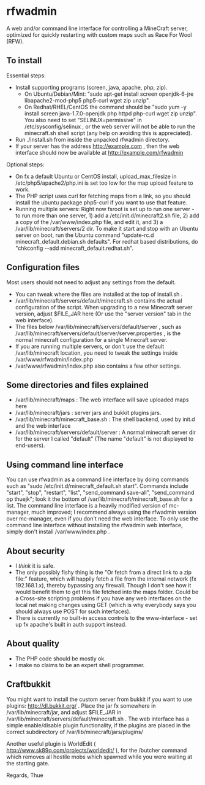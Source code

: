 rfwadmin
========

A web and/or command line interface for controlling a MineCraft server, optimized for quickly restarting with custom maps such as Race For Wool (RFW).

To install
----------

Essential steps:

- Install supporting programs (screen, java, apache, php, zip).
    - On Ubuntu/Debian/Mint: "sudo apt-get install screen openjdk-6-jre libapache2-mod-php5 php5-curl wget zip unzip".
    - On Redhat/RHEL/CentOS the command should be "sudo yum -y install screen java-1.7.0-openjdk php httpd php-curl wget zip unzip". You also need to set "SELINUX=permissive" in /etc/sysconfig/selinux , or the web server will not be able to run the minecraft.sh shell script (any help on avoiding this is appreciated).
- Run ./install.sh from inside the unpacked rfwadmin directory.
- If your server has the address http://example.com , then the web interface should now be available at http://example.com/rfwadmin

Optional steps:

- On fx a default Ubuntu or CentOS install, upload_max_filesize in /etc/php5/apache2/php.ini is set too low for the map upload feature to work.
- The PHP script uses curl for fetching maps from a link, so you should install the ubuntu package php5-curl if you want to use that feature.
- Running multiple servers: Right now fsroot is set up to run one server - to run more than one server, 1) add a /etc/init.d/minecraft2.sh file, 2) add a copy of the /var/www/index.php file, and edit it, and 3) a /var/lib/minecraft/servers/2 dir. To make it start and stop with an Ubuntu server on boot, run the Ubuntu command "update-rc.d minecraft_default.debian.sh defaults". For redhat based distributions, do "chkconfig --add minecraft_default.redhat.sh".

Configuration files
-------------------

Most users should not need to adjust any settings from the default.

- You can tweak where the files are installed at the top of install.sh .
- /var/lib/minecraft/servers/default/minecraft.sh contains the actual configuration of the script. When upgrading to a new Minecraft server version, adjust $FILE_JAR here (Or use the "server version" tab in the web interface).
- The files below /var/lib/minecraft/servers/default/server , such as /var/lib/minecraft/servers/default/server/server.properties , is the normal minecraft configuration for a single Minecraft server.
- If you are running multiple servers, or don't use the default /var/lib/minecraft location, you need to tweak the settings inside /var/www/rfwadmin/index.php
- /var/www/rfwadmin/index.php also contains a few other settings.

Some directories and files explained
------------------------------------

- /var/lib/minecraft/maps : The web interface will save uploaded maps here
- /var/lib/minecraft/jars : server jars and bukkit plugins jars.
- /var/lib/minecraft/minecraft_base.sh : The shell backend, used by init.d and the web interface
- /var/lib/minecraft/servers/default/server : A normal minecraft server dir for the server I called "default" (The name "default" is not displayed to end-users).

Using command line interface
----------------------------

You can use rfwadmin as a command line interface by doing commands such as "sudo /etc/init.d/minecraft_default.sh start". Commands include "start", "stop", "restart", "list", "send_command save-all", "send_command op thuejk"; look it the bottom of /var/lib/minecraft/minecraft_base.sh for a list. The command line interface is a heavily modified version of mc-manager, much improved; I recommend always using the rfwadmin version over mc-manager, even if you don't need the web interface. To only use the command line interface without installing the rfwadmin web interface, simply don't install /var/www/index.php .

About security
--------------

- I *think* it is safe.
- The only possibly fishy thing is the "Or fetch from a direct link to a zip file:" feature, which will happily fetch a file from the internal network (fx 192.168.1.x), thereby bypassing any firewall. Though I don't see how it would benefit them to get this file fetched into the maps folder. Could be a Cross-site scripting problems if you have any web interfaces on the local net making changes using GET (which is why everybody says you should always use POST for such interfaces).
- There is currently no built-in access controls to the www-interface - set up fx apache's built in auth support instead.

About quality
-------------

- The PHP code should be mostly ok.
- I make no claims to be an expert shell programmer.

Craftbukkit
-----------

You might want to install the custom server from bukkit
if you want to use plugins: http://dl.bukkit.org/ . Place the jar fx
somewhere in /var/lib/minecraft/jar, and adjust $FILE_JAR in
/var/lib/minecraft/servers/default/minecraft.sh . The web interface
has a simple enable/disable plugin functionality, if the plugins are
placed in the correct subdirectory of /var/lib/minecraft/jars/plugins/

Another useful plugin is WorldEdit ( http://www.sk89q.com/projects/worldedit/ ), for the /butcher command which removes all hostile mobs which spawned while you were waiting at the starting gate.

Regards, Thue
